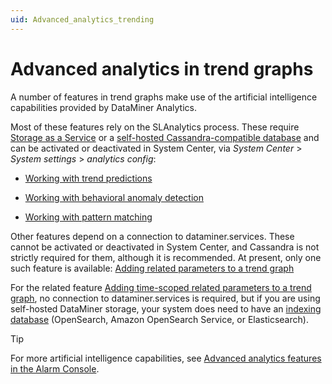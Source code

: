 ```yaml
---
uid: Advanced_analytics_trending
---
```


# Advanced analytics in trend graphs

A number of features in trend graphs make use of the artificial intelligence capabilities provided by DataMiner Analytics.

Most of these features rely on the SLAnalytics process. These require [Storage as a Service](xref:STaaS) or a [self-hosted Cassandra-compatible database](xref:Supported_system_data_storage_architectures) and can be activated or deactivated in System Center, via *System Center* > *System settings* > *analytics config*:

- [Working with trend predictions](xref:Working_with_trend_predictions)

- [Working with behavioral anomaly detection](xref:Working_with_behavioral_anomaly_detection)

- [Working with pattern matching](xref:Working_with_pattern_matching)

Other features depend on a connection to dataminer.services. These cannot be activated or deactivated in System Center, and Cassandra is not strictly required for them, although it is recommended. At present, only one such feature is available: [Adding related parameters to a trend graph](xref:Adding_related_parameters_to_a_trend_graph)

For the related feature [Adding time-scoped related parameters to a trend graph](xref:Adding_time_scoped_related_parameters_to_a_trend_graph), no connection to dataminer.services is required, but if you are using self-hosted DataMiner storage, your system does need to have an [indexing database](xref:Indexing_Database) (OpenSearch, Amazon OpenSearch Service, or Elasticsearch).

> [!TIP]
> For more artificial intelligence capabilities, see [Advanced analytics features in the Alarm Console](xref:Advanced_analytics_features_in_the_Alarm_Console).

